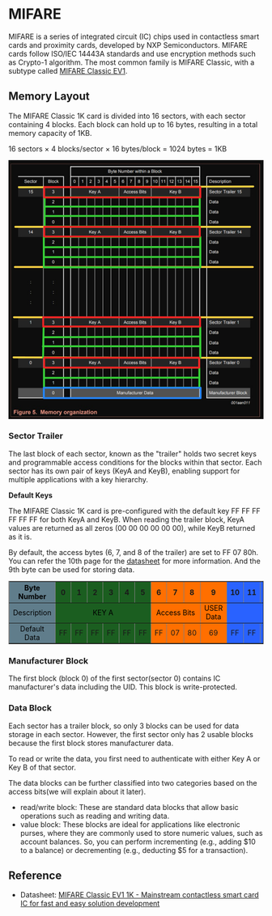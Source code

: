 # MIFARE
MIFARE is a series of integrated circuit (IC) chips used in contactless smart cards and proximity cards, developed by NXP Semiconductors. MIFARE cards follow ISO/IEC 14443A standards and use encryption methods such as Crypto-1 algorithm. The most common family is MIFARE Classic, with a subtype called [MIFARE Classic EV1](https://www.nxp.com/products/rfid-nfc/mifare-hf/mifare-classic/mifare-classic-ev1-1k-4k:MF1S50YYX_V1).

## Memory Layout
The MIFARE Classic 1K card is divided into 16 sectors, with each sector containing 4 blocks. Each block can hold up to 16 bytes, resulting in a total memory capacity of 1KB.

16 sectors × 4 blocks/sector × 16 bytes/block = 1024 bytes = 1KB

<a href="./images/mifare-memory-layout.jpg"><img style="display: block; margin: auto;" alt="MIFARE Memory layout" src="./images/mifare-memory-layout.jpg"/></a>

### Sector Trailer

The last block of each sector, known as the "trailer" holds two secret keys and programmable access conditions for the blocks within that sector. Each sector has its own pair of keys (KeyA and KeyB), enabling support for multiple applications with a key hierarchy.

<div class="alert-box alert-box-info">
    <span class="icon"><i class="fa fa-info"></i></span>
    <div class="alert-content">
        <b class="alert-title">Default Keys</b>
        <p>The MIFARE Classic 1K card is pre-configured with the default key FF FF FF FF FF FF for both KeyA and KeyB.  When reading the trailer block, KeyA values are returned as all zeros (00 00 00 00 00 00), while KeyB returned as it is.</p>
    </div>
</div>


 By default, the access bytes (6, 7, and 8 of the trailer) are set to FF 07 80h. You can refer the 10th page for the [datasheet](https://www.nxp.com/docs/en/data-sheet/MF1S50YYX_V1.pdf) for more information. And the 9th byte can be used for storing data.

<table border="1" cellspacing="0" cellpadding="5" style="border-collapse: collapse; width: 100%; text-align: center;">
  <thead>
    <tr>
      <th rowspan="2" style="background-color: #607D8B; color: #000;">Byte Number</th>
    </tr>
    <tr>
      <th style="background-color: #1B5E20;">0</th>
      <th style="background-color: #1B5E20;">1</th>
      <th style="background-color: #1B5E20;">2</th>
      <th style="background-color: #1B5E20;">3</th>
      <th style="background-color: #1B5E20;">4</th>
      <th style="background-color: #1B5E20;">5</th>
      <th style="background-color: #FF6F00;">6</th>
      <th style="background-color: #FF6F00;">7</th>
      <th style="background-color: #FF6F00;">8</th>
      <th style="background-color: #FF6F00;">9</th>
      <th style="background-color: #2962FF;">10</th>
      <th style="background-color: #2962FF;">11</th>
      <th style="background-color: #2962FF;">12</th>
      <th style="background-color: #2962FF;">13</th>
      <th style="background-color: #2962FF;">14</th>
      <th style="background-color: #2962FF;">15</th>
    </tr>
  </thead>
  <tbody>
    <tr>
      <td style="background-color: #607D8B; color: #000;">Description</td>
      <td colspan="6" style="background-color: #1B5E20; color: #000;">KEY A</td>
      <td colspan="3" style="background-color: #FF6F00; color: #000;">Access Bits</td>
      <td style="background-color: #FF6F00; color: #000;">USER Data</td>
      <td colspan="6" style="background-color: #2962FF; color: #000;">KEY B</td>
    </tr>
    <tr>
      <td style="background-color: #607D8B; color: #000;">Default Data</td>
      <td style="background-color: #1B5E20;">FF</td>
      <td style="background-color: #1B5E20;">FF</td>
      <td style="background-color: #1B5E20;">FF</td>
      <td style="background-color: #1B5E20;">FF</td>
      <td style="background-color: #1B5E20;">FF</td>
      <td style="background-color: #1B5E20;">FF</td>
      <td style="background-color: #FF6F00;">FF</td>
      <td style="background-color: #FF6F00;">07</td>
      <td style="background-color: #FF6F00;">80</td>
      <td style="background-color: #FF6F00;">69</td>
      <td style="background-color: #2962FF;">FF</td>
      <td style="background-color: #2962FF;">FF</td>
      <td style="background-color: #2962FF;">FF</td>
      <td style="background-color: #2962FF;">FF</td>
      <td style="background-color: #2962FF;">FF</td>
      <td style="background-color: #2962FF;">FF</td>
    </tr>
  </tbody>
</table>



### Manufacturer Block

The first block (block 0) of the first sector(sector 0) contains IC manufacturer's data including the UID. This block is write-protected.  

### Data Block

Each sector has a trailer block, so only 3 blocks can be used for data storage in each sector. However, the first sector only has 2 usable blocks because the first block stores manufacturer data.

To read or write the data, you first need to authenticate with either Key A or Key B of that sector. 

The data blocks can be further classified into two categories based on the access bits(we will explain about it later). 
- read/write block: These are standard data blocks that allow basic operations such as reading and writing data.
- value block: These blocks are ideal for applications like electronic purses, where they are commonly used to store numeric values, such as account balances. So, you can perform incrementing (e.g., adding $10 to a balance) or decrementing (e.g., deducting $5 for a transaction). 

## Reference
- Datasheet: [MIFARE Classic EV1 1K - Mainstream contactless smart card IC for fast and easy solution development](https://www.nxp.com/docs/en/data-sheet/MF1S50YYX_V1.pdf)
